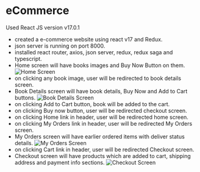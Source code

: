 # eCommerce

Used React JS version v17.0.1

* created a e-commerce website using react v17 and Redux.
* json server is running on port 8000.
* installed react router, axios, json server, redux, redux saga and typescript.
* Home screen will have books images and Buy Now Button on them.
![Home Screen](https://github.com/suresh-madipalli/eCommerce-task/blob/main/screenshots/Home.jpg)
* on clicking any book image, user will be redirected to book details screen.
* Book Details screen will have book details, Buy Now  and Add to Cart buttons.
![Book Details Screen](https://github.com/suresh-madipalli/eCommerce-task/blob/main/screenshots/BookDetails.jpg)
* on clicking Add to Cart button, book will be added to the cart.
* on clicking Buy now button, user will be redirected checkout screen.
* on clicking Home link in header, user will be redirected home screen.
* on clicking My Orders link in header, user will be redirected My Orders screen.
* My Orders screen will have earlier ordered items with deliver status details.
![My Orders Screen](https://github.com/suresh-madipalli/eCommerce-task/blob/main/screenshots/MyOrders.jpg)
* on clicking Cart link in header, user will be redirected Checkout screen.
* Checkout screen will have products which are added to cart, shipping address and payment info sections.
![Checkout Screen](https://github.com/suresh-madipalli/eCommerce-task/blob/main/screenshots/Checkout.jpg)

